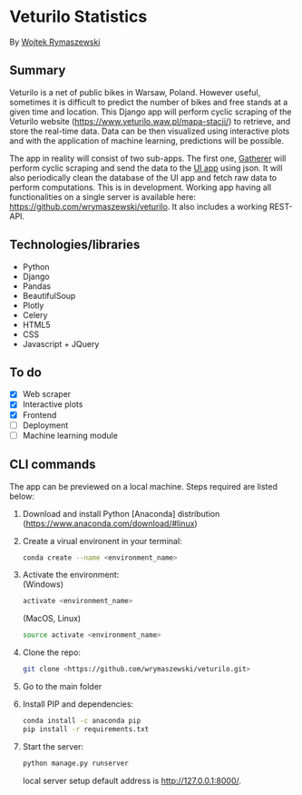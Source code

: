 # Veturilo Statistics

By [Wojtek Rymaszewski](https://github.com/wrymaszewski)

## Summary
Veturilo is a net of public bikes in Warsaw, Poland. However useful, sometimes it is difficult to predict the number of bikes and free stands at a given time and location. This Django app will perform cyclic scraping of the Veturilo website (https://www.veturilo.waw.pl/mapa-stacji/) to retrieve, and store the real-time data. Data can be then visualized using interactive plots and with the application of machine learning, predictions will be possible.

The app in reality will consist of two sub-apps. The first one, [Gatherer](https://github.com/wrymaszewski/veturilo_gatherer) will perform cyclic scraping and send the data to the [UI app](https://github.com/wrymaszewski/veturilo_gatherer) using json. It will also periodically clean the database of the UI app and fetch raw data to perform computations.
This is in development. Working app having all functionalities on a single server is available here: <https://github.com/wrymaszewski/veturilo>. It also includes a working REST-API.

## Technologies/libraries
* Python
* Django
* Pandas
* BeautifulSoup
* Plotly
* Celery
* HTML5
* CSS
* Javascript + JQuery

## To do
- [x] Web scraper
- [x] Interactive plots
- [x] Frontend
- [ ] Deployment
- [ ] Machine learning module

## CLI commands

The app can be previewed on a local machine. Steps required are listed below:

1. Download and install Python [Anaconda] distribution (https://www.anaconda.com/download/#linux)
2. Create a virual environent in your terminal:
    ```bash
    conda create --name <environment_name>
    ```
    <!-- do not delete that slash below! -->
3. Activate the environment:\
    (Windows)
    ```bash
    activate <environment_name>
    ```
    (MacOS, Linux)
    ```bash
    source activate <environment_name>
    ```
4. Clone the repo:
    ```bash
    git clone <https://github.com/wrymaszewski/veturilo.git>
    ```
5. Go to the main folder

6. Install PIP and dependencies:
    ```bash
    conda install -c anaconda pip
    pip install -r requirements.txt
    ```
7. Start the server:
    ```bash
    python manage.py runserver
    ```
    local server setup default address is <http://127.0.0.1:8000/>.
